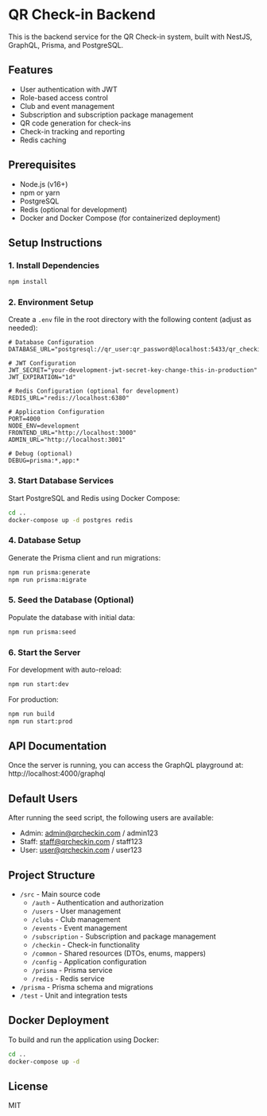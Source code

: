 # QR Check-in Backend

This is the backend service for the QR Check-in system, built with NestJS, GraphQL, Prisma, and PostgreSQL.

## Features

- User authentication with JWT
- Role-based access control
- Club and event management
- Subscription and subscription package management
- QR code generation for check-ins
- Check-in tracking and reporting
- Redis caching

## Prerequisites

- Node.js (v16+)
- npm or yarn
- PostgreSQL
- Redis (optional for development)
- Docker and Docker Compose (for containerized deployment)

## Setup Instructions

### 1. Install Dependencies

```bash
npm install
```

### 2. Environment Setup

Create a `.env` file in the root directory with the following content (adjust as needed):

```
# Database Configuration
DATABASE_URL="postgresql://qr_user:qr_password@localhost:5433/qr_checkin_db"

# JWT Configuration
JWT_SECRET="your-development-jwt-secret-key-change-this-in-production"
JWT_EXPIRATION="1d"

# Redis Configuration (optional for development)
REDIS_URL="redis://localhost:6380"

# Application Configuration
PORT=4000
NODE_ENV=development
FRONTEND_URL="http://localhost:3000"
ADMIN_URL="http://localhost:3001"

# Debug (optional)
DEBUG=prisma:*,app:*
```

### 3. Start Database Services

Start PostgreSQL and Redis using Docker Compose:

```bash
cd ..
docker-compose up -d postgres redis
```

### 4. Database Setup

Generate the Prisma client and run migrations:

```bash
npm run prisma:generate
npm run prisma:migrate
```

### 5. Seed the Database (Optional)

Populate the database with initial data:

```bash
npm run prisma:seed
```

### 6. Start the Server

For development with auto-reload:

```bash
npm run start:dev
```

For production:

```bash
npm run build
npm run start:prod
```

## API Documentation

Once the server is running, you can access the GraphQL playground at:
http://localhost:4000/graphql

## Default Users

After running the seed script, the following users are available:

- Admin: admin@qrcheckin.com / admin123
- Staff: staff@qrcheckin.com / staff123
- User: user@qrcheckin.com / user123

## Project Structure

- `/src` - Main source code
  - `/auth` - Authentication and authorization
  - `/users` - User management
  - `/clubs` - Club management
  - `/events` - Event management
  - `/subscription` - Subscription and package management
  - `/checkin` - Check-in functionality
  - `/common` - Shared resources (DTOs, enums, mappers)
  - `/config` - Application configuration
  - `/prisma` - Prisma service
  - `/redis` - Redis service
- `/prisma` - Prisma schema and migrations
- `/test` - Unit and integration tests

## Docker Deployment

To build and run the application using Docker:

```bash
cd ..
docker-compose up -d
```

## License

MIT
